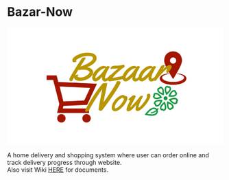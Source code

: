 # Bazar-Now

<img src="https://github.com/arifjawad/Bazar-Now/blob/master/img/logo/logo.png?raw=true">

A home delivery and shopping system where user can order online and track delivery progress through website.
<br>Also visit Wiki [HERE](https://github.com/arifjawad/Bazar-Now/wiki) for documents.

